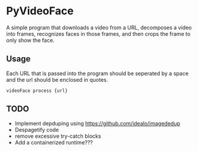 # PyVideoFace 

A simple program that downloads a video from a URL, decomposes a video into frames, recognizes faces in those frames, and then crops the frame to only show the face. 

## Usage

Each URL that is passed into the program should be seperated by a space and the url should be enclosed in quotes.

`videoFace process {url}`

## TODO
- Implement depduping using https://github.com/idealo/imagededup
- Despagetify code
- remove excessive try-catch blocks
- Add a containerized runtime???
